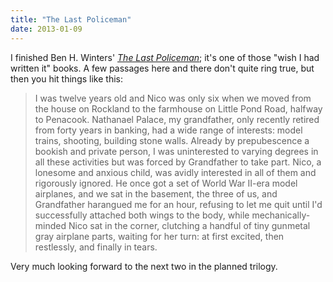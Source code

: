 ```yaml
---
title: "The Last Policeman"
date: 2013-01-09
---
```

<p>I finished Ben H. Winters' <em><a href="http://www.amazon.com/The-Last-Policeman-A-Novel/dp/1594745765/">The Last Policeman</a></em>; it's one of those "wish I had written it" books. A few passages here and there don't quite ring true, but then you hit things like this:</p>
<blockquote>I was twelve years old and Nico was only six when we moved from the house on Rockland to the farmhouse on Little Pond Road, halfway to Penacook. Nathanael Palace, my grandfather, only recently retired from forty years in banking, had a wide range of interests: model trains, shooting, building stone walls. Already by prepubescence a bookish and private person, I was uninterested to varying degrees in all these activities but was forced by Grandfather to take part. Nico, a lonesome and anxious child, was avidly interested in all of them and rigorously ignored. He once got a set of World War II-era model airplanes, and we sat in the basement, the three of us, and Grandfather harangued me for an hour, refusing to let me quit until I'd successfully attached both wings to the body, while mechanically-minded Nico sat in the corner, clutching a handful of tiny gunmetal gray airplane parts, waiting for her turn: at first excited, then restlessly, and finally in tears.</blockquote>
<p>Very much looking forward to the next two in the planned trilogy.</p>
